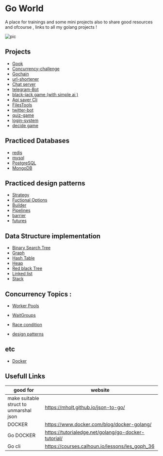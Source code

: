 # Go World 

A place for trainings and some mini projects
also to share good resources and ofcourse , links to all my golang projects !

![pic](https://files.virgool.io/upload/users/14114/posts/lqwhva3jm3qh/zvpmsrcjkgug.png)

## Projects 
* [Gook](https://github.com/Armingodiz/Gook)
* [Concurrency-challenge](https://github.com/Armingodiz/golang-code-challenge)
* [Gochain](https://github.com/Armingodiz/Gochain)
* [url-shortener](https://github.com/Armingodiz/URL-Shortener#url-shortener)
* [Chat server](https://github.com/Armingodiz/Chat-sever)
* [telegram-Bot](https://github.com/Armingodiz/GoWorld/tree/master/Projects/Telegram-Bot)
* [black-jack game (with simple ai )](https://github.com/Armingodiz/GoWorld/tree/master/Projects/BlackJackGame)
* [Api saver Cli](https://github.com/Armingodiz/GoWorld/tree/master/Projects/apisaver)
* [FilesTools](https://github.com/Armingodiz/GoWorld/tree/master/Projects/FilesTool)
* [twitter-bot](https://github.com/Armingodiz/GoWorld/tree/master/Projects/go-twitter-bot)
* [quiz-game](https://github.com/Armingodiz/GoWorld/tree/master/Projects/quiz-game-Go)
* [login-system](https://github.com/Armingodiz/GoWorld/tree/master/Projects/simple%20login-system)
* [decide game](https://github.com/Armingodiz/GoWorld/tree/master/Projects/simple%20WebApp%20to%20practice%20using%20json)

## Practiced Databases 
* [redis](https://github.com/Armingodiz/URL-Shortener#url-shortener)
* [mysql](https://github.com/Armingodiz/GoWorld/tree/master/miniProjects/simple%20login-system)
* [ PostgreSQL](https://github.com/Armingodiz/GoWorld/tree/master/practices%26examples/Postgres)
* [ MongoDB](https://github.com/Armingodiz/GoWorld/tree/master/practices%26examples/mongoDB)


## Practiced design patterns
*  [Strategy](https://github.com/Armingodiz/GoWorld/tree/master/practices%26examples/disign%20patterns/Strategy)
*  [Fuctional Options](https://github.com/Armingodiz/GoWorld/tree/master/practices%26examples/disign%20patterns/Functional%20Options)
*  [Builder](https://github.com/Armingodiz/GoWorld/tree/master/practices%26examples/disign%20patterns/Builder)
*  [Pipelines](https://github.com/Armingodiz/GoWorld/tree/master/practices%26examples/disign%20patterns/concurrencyDP/pipeline)
*  [barrier](https://github.com/Armingodiz/GoWorld/tree/master/practices%26examples/disign%20patterns/concurrencyDP/Barrier)
*  [futures](https://github.com/Armingodiz/GoWorld/tree/master/practices%26examples/disign%20patterns/concurrencyDP/futures)



## Data Structure implementation 
* [Binary Search Tree](https://github.com/Armingodiz/GoWorld/tree/master/Data-Structures/Binary%20search%20tree)
* [Graph](https://github.com/Armingodiz/GoWorld/tree/master/Data-Structures/Graph)
* [Hash Table](https://github.com/Armingodiz/GoWorld/tree/master/Data-Structures/HashTable)
* [Heap](https://github.com/Armingodiz/GoWorld/tree/master/Data-Structures/Heap%26HeapSort)
* [Red black Tree](https://github.com/Armingodiz/GoWorld/tree/master/Data-Structures/RedBlackTree)
* [Linked list](https://github.com/Armingodiz/GoWorld/tree/master/Data-Structures/link-list)
* [Stack](https://github.com/Armingodiz/GoWorld/tree/master/Data-Structures/stack)

  
## Concurrency Topics :
   
   *  [Worker Pools ](https://github.com/Armingodiz/GoWorld/tree/master/practices%26examples/concurrency/WorkerPools)
    
   *  [WaitGroups ](https://github.com/Armingodiz/GoWorld/tree/master/practices%26examples/concurrency/waitGroups)
    
   *  [Race condition ](https://github.com/Armingodiz/GoWorld/tree/master/practices%26examples/concurrency/RaceCondition)

   *  [design patterns](https://github.com/Armingodiz/GoWorld/tree/master/practices%26examples/disign%20patterns/concurrencyDP)
   

## etc 
   *  [Docker](https://github.com/Armingodiz/GoWorld/tree/master/practices%26examples/learning%20docker)


## Usefull Links
good for      | website
------------- | -------------
  make suitable struct to unmarshal json | https://mholt.github.io/json-to-go/ 
  DOCKER                                 | https://www.docker.com/blog/docker-golang/ 
  Go DOCKER                              | https://tutorialedge.net/golang/go-docker-tutorial/
  Go cli                                 | https://courses.calhoun.io/lessons/les_goph_36
